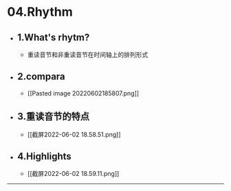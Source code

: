 # 04.Rhythm
- ## 1.What's rhytm?
	- 重读音节和非重读音节在时间轴上的排列形式
- ## 2.compara
	- [[Pasted image 20220602185807.png]]
- ## 3.重读音节的特点
	- [[截屏2022-06-02 18.58.51.png]]
- ## 4.Highlights
	- [[截屏2022-06-02 18.59.11.png]]
----
